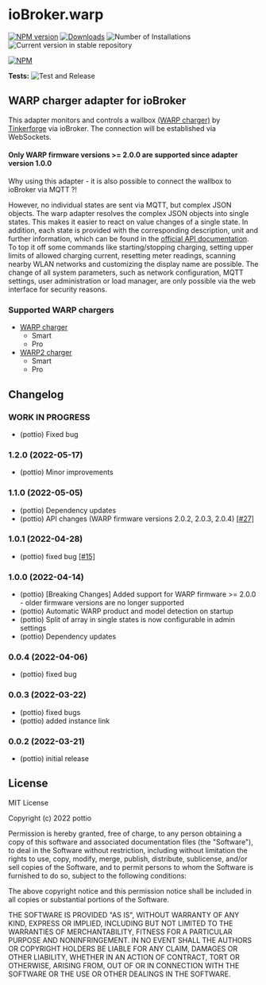 # ioBroker.warp

[![NPM version](https://img.shields.io/npm/v/iobroker.warp.svg)](https://www.npmjs.com/package/iobroker.warp)
[![Downloads](https://img.shields.io/npm/dm/iobroker.warp.svg)](https://www.npmjs.com/package/iobroker.warp)
![Number of Installations](https://iobroker.live/badges/warp-installed.svg)
![Current version in stable repository](https://iobroker.live/badges/warp-stable.svg)

[![NPM](https://nodei.co/npm/iobroker.warp.png?downloads=true)](https://nodei.co/npm/iobroker.warp/)

**Tests:** ![Test and Release](https://github.com/pottio/ioBroker.warp/workflows/Test%20and%20Release/badge.svg)

## WARP charger adapter for ioBroker

This adapter monitors and controls a wallbox [(WARP charger)](https://www.warp-charger.com/) by [Tinkerforge](https://www.tinkerforge.com/de/) via ioBroker. The connection will be established via WebSockets.

#### Only WARP firmware versions >= 2.0.0 are supported since adapter version 1.0.0

Why using this adapter - it is also possible to connect the wallbox to ioBroker via MQTT ?! 

However, no individual states are sent via MQTT, but complex JSON objects. The warp adapter resolves the complex JSON objects into single states. This makes it easier to react on value changes of a single state. In addition, each state is provided with the corresponding description, unit and further information, which can be found in the [official API documentation](https://www.warp-charger.com/api.html). To top it off some commands like starting/stopping charging, setting upper limits of allowed charging current, resetting meter readings, scanning nearby WLAN networks and customizing the display name are possible. The change of all system parameters, such as network configuration, MQTT settings, user administration or load manager, are only possible via the web interface for security reasons.

### Supported WARP chargers

- [WARP charger](https://www.warp-charger.com/index_warp1.html)
  - Smart
  - Pro
- [WARP2 charger](https://www.warp-charger.com/index.html)
  - Smart
  - Pro

## Changelog
<!--
	Placeholder for the next version (at the beginning of the line):
	### **WORK IN PROGRESS**
-->
### **WORK IN PROGRESS**
* (pottio) Fixed bug

### 1.2.0 (2022-05-17)
* (pottio) Minor improvements

### 1.1.0 (2022-05-05)
* (pottio) Dependency updates
* (pottio) API changes (WARP firmware versions 2.0.2, 2.0.3, 2.0.4) [[#27]](https://github.com/pottio/ioBroker.warp/issues/27)

### 1.0.1 (2022-04-28)
* (pottio) fixed bug [[#15]](https://github.com/pottio/ioBroker.warp/issues/15)

### 1.0.0 (2022-04-14)
* (pottio) [Breaking Changes] Added support for WARP firmware >= 2.0.0 - older firmware versions are no longer supported
* (pottio) Automatic WARP product and model detection on startup
* (pottio) Split of array in single states is now configurable in admin settings
* (pottio) Dependency updates

### 0.0.4 (2022-04-06)
* (pottio) fixed bug

### 0.0.3 (2022-03-22)
* (pottio) fixed bugs
* (pottio) added instance link

### 0.0.2 (2022-03-21)
* (pottio) initial release

## License
MIT License

Copyright (c) 2022 pottio

Permission is hereby granted, free of charge, to any person obtaining a copy
of this software and associated documentation files (the "Software"), to deal
in the Software without restriction, including without limitation the rights
to use, copy, modify, merge, publish, distribute, sublicense, and/or sell
copies of the Software, and to permit persons to whom the Software is
furnished to do so, subject to the following conditions:

The above copyright notice and this permission notice shall be included in all
copies or substantial portions of the Software.

THE SOFTWARE IS PROVIDED "AS IS", WITHOUT WARRANTY OF ANY KIND, EXPRESS OR
IMPLIED, INCLUDING BUT NOT LIMITED TO THE WARRANTIES OF MERCHANTABILITY,
FITNESS FOR A PARTICULAR PURPOSE AND NONINFRINGEMENT. IN NO EVENT SHALL THE
AUTHORS OR COPYRIGHT HOLDERS BE LIABLE FOR ANY CLAIM, DAMAGES OR OTHER
LIABILITY, WHETHER IN AN ACTION OF CONTRACT, TORT OR OTHERWISE, ARISING FROM,
OUT OF OR IN CONNECTION WITH THE SOFTWARE OR THE USE OR OTHER DEALINGS IN THE
SOFTWARE.
